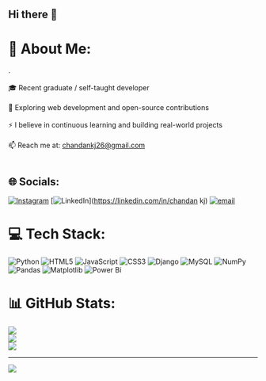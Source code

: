 ## Hi there 👋

<!--
**chandankj26/chandankj26** is a ✨ _special_ ✨ repository because its `README.md` (this file) appears on your GitHub profile.

Here are some ideas to get you started:

- 🔭 I’m currently working on ...
- 🌱 I’m currently learning ...
- 👯 I’m looking to collaborate on ...
- 🤔 I’m looking for help with ...
- 💬 Ask me about ...
- 📫 How to reach me: ...
- 😄 Pronouns: ...
- ⚡ Fun fact: ...
-->
# 💫 About Me:
.<br><br>🎓 Recent graduate / self-taught developer<br><br>🌱 Exploring web development and open-source contributions<br><br>⚡ I believe in continuous learning and building real-world projects<br><br>📫 Reach me at: chandankj26@gmail.com<br><br>


## 🌐 Socials:
[![Instagram](https://img.shields.io/badge/Instagram-%23E4405F.svg?logo=Instagram&logoColor=white)](https://instagram.com/chandankj_0fficial) [![LinkedIn](https://img.shields.io/badge/LinkedIn-%230077B5.svg?logo=linkedin&logoColor=white)](https://linkedin.com/in/chandan kj) [![email](https://img.shields.io/badge/Email-D14836?logo=gmail&logoColor=white)](mailto:chandankj26@gmail.com) 

# 💻 Tech Stack:
![Python](https://img.shields.io/badge/python-3670A0?style=flat-square&logo=python&logoColor=ffdd54) ![HTML5](https://img.shields.io/badge/html5-%23E34F26.svg?style=flat-square&logo=html5&logoColor=white) ![JavaScript](https://img.shields.io/badge/javascript-%23323330.svg?style=flat-square&logo=javascript&logoColor=%23F7DF1E) ![CSS3](https://img.shields.io/badge/css3-%231572B6.svg?style=flat-square&logo=css3&logoColor=white) ![Django](https://img.shields.io/badge/django-%23092E20.svg?style=flat-square&logo=django&logoColor=white) ![MySQL](https://img.shields.io/badge/mysql-4479A1.svg?style=flat-square&logo=mysql&logoColor=white) ![NumPy](https://img.shields.io/badge/numpy-%23013243.svg?style=flat-square&logo=numpy&logoColor=white) ![Pandas](https://img.shields.io/badge/pandas-%23150458.svg?style=flat-square&logo=pandas&logoColor=white) ![Matplotlib](https://img.shields.io/badge/Matplotlib-%23ffffff.svg?style=flat-square&logo=Matplotlib&logoColor=black) ![Power Bi](https://img.shields.io/badge/power_bi-F2C811?style=flat-square&logo=powerbi&logoColor=black)
# 📊 GitHub Stats:
![](https://github-readme-stats.vercel.app/api?username=chandankj26&theme=dark&hide_border=false&include_all_commits=false&count_private=false)<br/>
![](https://nirzak-streak-stats.vercel.app/?user=chandankj26&theme=dark&hide_border=false)<br/>
![](https://github-readme-stats.vercel.app/api/top-langs/?username=chandankj26&theme=dark&hide_border=false&include_all_commits=false&count_private=false&layout=compact)

---
[![](https://visitcount.itsvg.in/api?id=chandankj26&icon=0&color=0)](https://visitcount.itsvg.in)

<!-- Proudly created with GPRM ( https://gprm.itsvg.in ) -->
